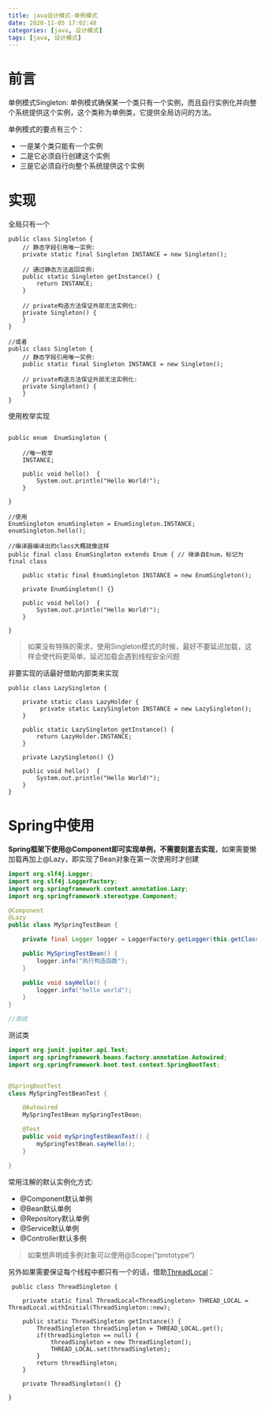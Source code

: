```yaml
---
title: java设计模式-单例模式
date: 2020-11-05 17:02:48
categories: [java, 设计模式] 
tags: [java, 设计模式]
---
```


# 前言

单例模式Singleton: 单例模式确保某一个类只有一个实例，而且自行实例化并向整个系统提供这个实例，这个类称为单例类，它提供全局访问的方法。

单例模式的要点有三个：
* 一是某个类只能有一个实例
* 二是它必须自行创建这个实例
* 三是它必须自行向整个系统提供这个实例

 <!-- more -->

# 实现

全局只有一个

```
public class Singleton {
    // 静态字段引用唯一实例:
    private static final Singleton INSTANCE = new Singleton();

    // 通过静态方法返回实例:
    public static Singleton getInstance() {
        return INSTANCE;
    }

    // private构造方法保证外部无法实例化:
    private Singleton() {
    }
}

//或者
public class Singleton {
    // 静态字段引用唯一实例:
    public static final Singleton INSTANCE = new Singleton();

    // private构造方法保证外部无法实例化:
    private Singleton() {
    }
}
```

使用枚举实现

```

public enum  EnumSingleton {

    //唯一枚举
    INSTANCE;

    public void hello()  {
        System.out.println("Hello World!");
    }

}

//使用
EnumSingleton enumSingleton = EnumSingleton.INSTANCE;
enumSingleton.hello();

//编译器编译出的class大概就像这样
public final class EnumSingleton extends Enum { // 继承自Enum，标记为final class

    public static final EnumSingleton INSTANCE = new EnumSingleton();

    private EnumSingleton() {}

    public void hello()  {
        System.out.println("Hello World!");
    }

}
```

> 如果没有特殊的需求，使用Singleton模式的时候，最好不要延迟加载，这样会使代码更简单。延迟加载会遇到线程安全问题

非要实现的话最好借助内部类来实现

```
public class LazySingleton {

    private static class LazyHolder {
         private static LazySingleton INSTANCE = new LazySingleton();
    }

    public static LazySingleton getInstance() {
        return LazyHolder.INSTANCE;
    }

    private LazySingleton() {}

    public void hello()  {
        System.out.println("Hello World!");
    }
}
```

# Spring中使用

**Spring框架下使用@Component即可实现单例，不需要刻意去实现**，如果需要懒加载再加上@Lazy，即实现了Bean对象在第一次使用时才创建

```java
import org.slf4j.Logger;
import org.slf4j.LoggerFactory;
import org.springframework.context.annotation.Lazy;
import org.springframework.stereotype.Component;

@Component
@Lazy
public class MySpringTestBean {

    private final Logger logger = LoggerFactory.getLogger(this.getClass());

    public MySpringTestBean() {
        logger.info("执行构造函数");
    }

    public void sayHello() {
        logger.info("hello world");
    }
}

//测试

```

测试类
```java
import org.junit.jupiter.api.Test;
import org.springframework.beans.factory.annotation.Autowired;
import org.springframework.boot.test.context.SpringBootTest;


@SpringBootTest
class MySpringTestBeanTest {

    @Autowired
    MySpringTestBean mySpringTestBean;

    @Test
    public void mySpringTestBeanTest() {
        mySpringTestBean.sayHello();
    }

}
```

常用注解的默认实例化方式:

* @Component默认单例
* @Bean默认单例
* @Repository默认单例
* @Service默认单例
* @Controller默认多例

> 如果想声明成多例对象可以使用@Scope(“prototype”)

另外如果需要保证每个线程中都只有一个的话，借助[ThreadLocal](/2020/08/24/java多线程10-ThreadLocal)：

```
 public class ThreadSingleton {
    
    private static final ThreadLocal<ThreadSingleton> THREAD_LOCAL = ThreadLocal.withInitial(ThreadSingleton::new);
    
    public static ThreadSingleton getInstance() {
        ThreadSingleton threadSingleton = THREAD_LOCAL.get();
        if(threadSingleton == null) {
            threadSingleton = new ThreadSingleton();
            THREAD_LOCAL.set(threadSingleton);
        }
        return threadSingleton;
    }
    
    private ThreadSingleton() {}
    
}
```